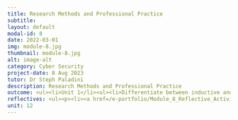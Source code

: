 ```yaml
---
title: Research Methods and Professional Practice
subtitle: 
layout: default
modal-id: 8
date: 2022-03-01
img: module-8.jpg
thumbnail: module-8.jpg
alt: image-alt
category: Cyber Security
project-date: 8 Aug 2023
tutor: Dr Steph Paladini
description: Research Methods and Professional Practice
outcome: <ul><li>Unit 1</li><ul><li>Differentiate between inductive and deductive reasoning by a comparative Diagram that shows how inductive reasoning starts from specifics and goes to general ideas, while deductive reasoning starts from general ideas and reaches specific conclusions.<br><li>Understand why ethics are important and how they relate to your area of research and your professional practice, such as the Ethical Code of Conduct, Case Study Analysis, and Stakeholder Impact Assessment.</li></ul></ul><ul><li>Unit 2</li><ul><li>Guide in selecting suitable research topics, using rational and creative methods to develop ideas, transforming ideas into well-crafted questions and proposals, and conducting effective literature reviews.</li></ul></ul></ul><ul><li>Unit 3</li><ul><li>The tools and techniques used to gather quantitative research data are:<br><li>Experiments (including Observations).<br><li>Case studies.<br><li>Surveys/polls.<br><li>Mixed Methods Research integrates qualitative and quantitative research to provide a holistic approach to a research project.<br><li>Conducting research based on any research method involves two methods for data collection:<br><ul><li>Primary research, where information is gathered directly from the subject using.<br><li>Secondary research, where data is gathered from previously published primary research, like published case studies and articles, magazines, newspapers, books, etc.</li></ul></ul></ul><ul><li>Unit 4<ul><li>Learn about data collection methods mainly used in qualitative research but sometimes applied in quantitative research.<br><li>Case studies involve in-depth research on individuals or groups, but they can't determine cause and effect and may lead to weak generalizations.<br><li>Focus groups gather insights from a small, homogeneous group to answer "why," "what," and "how" questions.<br><li>Quantitative observation collects numerical data for analysis through experiments or surveys.<br><li>Qualitative observation monitors characteristics in a natural setting, with various roles for the researcher.<br><li>Sometimes, you may need to use multiple methods for your research.</li></ul></ul><ul><li>Unit 5</li><ul><li>Learning outcome 5</li></ul></ul><ul><li>Unit 6</li><ul><li>Learning outcome 6</li></ul></ul><ul><li>Unit 7</li><ul><li>Learning outcome 7</li></ul></ul><ul><li>Unit 8</li><ul><li>Learning outcome 8</li></ul></ul><ul><li>Unit 9</li><ul><li>Learning outcome 9</li></ul></ul><ul><li>Unit 8</li><ul><li>Learning outcome 8</li></ul></ul><ul><li>Unit 11</li><ul><li>Learning outcome 11</li></ul></ul><ul><li>Unit 12</li><ul><li>Learning outcome 12</li></ul></ul><br><ul><li><b>Collaborative Learning Discussion</li></b><ul><li><a href=/e-portfolio/Module_8_Collaborative_Learning_Discussion_1_Initial_Post.pdf target=_blank>Collaborative Learning Discussion 1 - Initial Post</a></li><li><a href=/e-portfolio/Module_8_Collaborative_Learning_Discussion_1_Peer_Response_1.pdf target=_blank>Collaborative Learning Discussion 1 - Peer Response 1</a></li><li><a href=/e-portfolio/Module_8_Collaborative_Learning_Discussion_1_Peer_Response_2.pdf target=_blank>Collaborative Learning Discussion 1 - Peer Response 2</a></li><li><a href=/e-portfolio/Module_8_Collaborative_Learning_Discussion_1_Summary_Post.pdf target=_blank>Collaborative Learning Discussion 1 - Summary Post</a></li><li><a href=/e-portfolio/Module_8_Collaborative_Learning_Discussion_2_Initial_Post.pdf target=_blank>Collaborative Learning Discussion 2 - Initial Post</a></li><li><a href=/e-portfolio/Module_8_Collaborative_Learning_Discussion_2_Peer_Response_1.pdf target=_blank>Collaborative Learning Discussion 2 - Peer Response 1</a></li><li><a href=/e-portfolio/Module_8_Collaborative_Learning_Discussion_2_Peer_Response_2.pdf target=_blank>Collaborative Learning Discussion 2 - Peer Response 2</a></li><li><a href=/e-portfolio/Module_8_Collaborative_Learning_Discussion_2_Tutor_Response.pdf target=_blank>Collaborative Learning Discussion 2 - Tutor Response</a></li><li><a href=/e-portfolio/Module_8_Collaborative_Learning_Discussion_2_Summary_Post.pdf target=_blank>Collaborative Learning Discussion 2 - Summary Post</a></li></ul></ul><ul><li><b>Worksheet Exercises</li></b><ul><li><a href=/e-portfolio/Module_8_Ex_8_1_B.pdf target=_blank>Unit 8 Exercise 8.1B</a></li><li><a href=/e-portfolio/Module_8_Ex_8_2_B.pdf target=_blank>Unit 8 Exercise 8.2B</a></li><li><a href=/e-portfolio/Module_8_Ex_8_3_D.pdf target=_blank>Unit 8 Exercise 8.3D</a></li><li><a href=/e-portfolio/Module_8_Ex_8_4_G.pdf target=_blank>Unit 8 Exercise 8.4G</a></li><li><a href=/e-portfolio/Module_8_Ex_8_6_C.pdf target=_blank>Unit 8 Exercise 8.6C</a></li><li><a href=/e-portfolio/Module_8_Ex_9_1_D.pdf target=_blank>Unit 9 Exercise 9.1D</a></li><li><a href=/e-portfolio/Module_8_Ex_9_2_E.pdf target=_blank>Unit 9 Exercise 9.2E</a></li><li><a href=/e-portfolio/Module_8_Ex_9_3_B.pdf target=_blank>Unit 9 Exercise 9.3B</a></li></ul></ul>
reflectives: <ul><p><li><a href=/e-portfolio/Module_8_Reflective_Activity_2.pdf target=_blank>Reflective Activity 2</a></li></ul>
unit: 12
---
```

